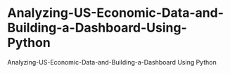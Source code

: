 # Analyzing-US-Economic-Data-and-Building-a-Dashboard-Using-Python
Analyzing-US-Economic-Data-and-Building-a-Dashboard Using Python
